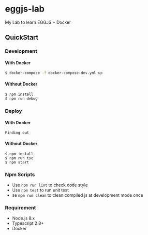 # eggjs-lab

My Lab to learn EGGJS + Docker

## QuickStart

### Development

#### With Docker
```bash
$ docker-compose -f docker-compose-dev.yml up
```

#### Without Docker
```bash
$ npm install
$ npm run debug
```

### Deploy


#### With Docker
```
Finding out
```

#### Without Docker
```
$ npm install
$ npm run tsc
$ npm start
```


### Npm Scripts

- Use `npm run lint` to check code style
- Use `npm test` to run unit test
- se `npm run clean` to clean compiled js at development mode once

### Requirement

- Node.js 8.x
- Typescript 2.8+
- Docker
